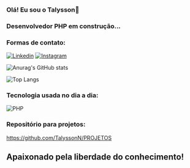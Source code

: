 ### Olá! Eu sou o Talysson👋
### Desenvolvedor PHP em construção...


### Formas de contato:
[![Linkedin](https://img.shields.io/badge/LinkedIn-0077B5?style=for-the-badge&logo=linkedin&logoColor=white)](https://www.linkedin.com/in/talysson-nogueira-64a383144/)
[![Instagram](https://img.shields.io/badge/Instagram-E4405F?style=for-the-badge&logo=instagram&logoColor=white)](https://instagram.com/ta.n_n)

![Anurag's GitHub stats](https://github-readme-stats.vercel.app/api?username=TalyssonN&show_icons=true&theme=dark)

![Top Langs](https://github-readme-stats.vercel.app/api/top-langs/?username=TalyssonN&layout=compact)


### Tecnologia usada no dia a dia:
![PHP]((https://img.shields.io/badge/PHP-777BB4?style=for-the-badge&logo=php&logoColor=white))

### Repositório para projetos:
https://github.com/TalyssonN/PROJETOS


## Apaixonado pela liberdade do conhecimento!
